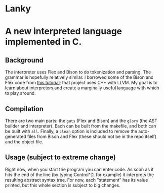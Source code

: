 Lanky
=====

# A new interpreted language implemented in C.


## Background
The interpreter uses Flex and Bison to do tokenization and parsing. The grammar is hopefully relatively similar. I borrowed some of the Bison and Flex code from [this tutorial](http://gnuu.org/2009/09/18/writing-your-own-toy-compiler/4/); that project uses C++ with LLVM. My goal is to learn about interpreters and create a marginally useful language with which to play around.

## Compilation
There are two main parts: the `guts` (Flex and Bison) and the `glory` (the AST builder and interpreter). Each can be built from the makefile, and both can be built with `all`. Finally, a `clean` option is included to remove the auto-generated files from Bison and Flex (these should not be in the repo itself) and the object file.

## Usage (subject to extreme change)
Right now, when you start the program you can enter code. As soon as it hits the end of the line (by typing Control^D, for example) it interprets the resulting abstract syntax tree. For now, each "statement" has its value printed, but this whole section is subject to big changes.
